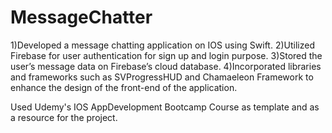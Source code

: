 # MessageChatter


1)Developed a message chatting application on IOS using Swift.
2)Utilized Firebase for user authentication for sign up and login purpose.
3)Stored the user’s message data on Firebase’s cloud database.
4)Incorporated libraries and frameworks such as SVProgressHUD and Chamaeleon Framework to enhance the design of the front-end of the application.

Used Udemy's IOS AppDevelopment Bootcamp Course as template and as a resource for the project.
